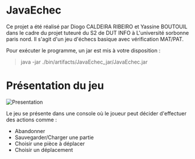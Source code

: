 # JavaEchec 


Ce projet a été réalisé par Diogo CALDEIRA RIBEIRO et Yassine BOUTOUIL dans le cadre du projet tuteuré du S2 de DUT INFO à L'université sorbonne paris nord.
Il s'agit d'un jeu d'échecs basique avec vérification MAT/PAT.

Pour exécuter le programme, un jar est mis à votre disposition :

> java -jar ./bin/artifacts/JavaEchec_jar/JavaEchec.jar


# Présentation du jeu
![Presentation](./img/presentation.png)

Le jeu se présente dans une console où le joueur peut décider d'effectuer des actions comme :
* Abandonner
* Sauvegarder/Charger une partie
* Choisir une pièce à déplacer
* Choisir un déplacement


